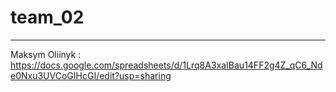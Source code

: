 # team_02
- - -
Maksym Oliinyk : https://docs.google.com/spreadsheets/d/1Lrq8A3xaIBau14FF2g4Z_qC6_Nde0Nxu3UVCoGIHcGI/edit?usp=sharing